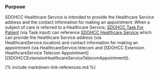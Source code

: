 
### Purpose
SDOHCC Healthcare Service is intended to provide the Healthcare Service address and the contact information for making an appointment.
When a subject of care is referred to a Healthcare Service, [SDOHCC Task For Patient](StructureDefinition-SDOHCC-TaskForPatient.html) (via Task.input) can reference [SDOHCC Healthcare Service](StructureDefinition-SDOHCC-HealthcareService.html) which can provide the Healthcare Service address (via HealthcareService.location) and contact information for making an appointment (via HealthcareService.telecom and [SDOHCC Extension HealthcareService Telecom Appointment][[SDOHCCExtensionHealthcareServiceTelecomAppointment]).


{% include markdown-link-references.md %}